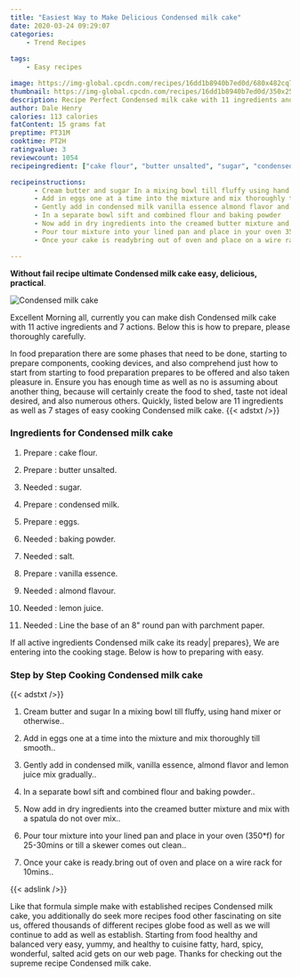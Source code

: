 ```yaml
---
title: "Easiest Way to Make Delicious Condensed milk cake"
date: 2020-03-24 09:29:07
categories:
    - Trend Recipes
    
tags:
    - Easy recipes

image: https://img-global.cpcdn.com/recipes/16dd1b8940b7ed0d/680x482cq70/condensed-milk-cake-recipe-main-photo.jpg
thumbnail: https://img-global.cpcdn.com/recipes/16dd1b8940b7ed0d/350x250cq70/condensed-milk-cake-recipe-main-photo.jpg
description: Recipe Perfect Condensed milk cake with 11 ingredients and 7 stages of easy cooking.
author: Dale Henry
calories: 113 calories
fatContent: 15 grams fat
preptime: PT31M
cooktime: PT2H
ratingvalue: 3
reviewcount: 1054
recipeingredient: ["cake flour", "butter unsalted", "sugar", "condensed milk", "eggs", "baking powder", "salt", "vanilla essence", "almond flavour", "lemon juice", "Line the base of an 8 round pan with parchment paper"]

recipeinstructions: 
      - Cream butter and sugar In a mixing bowl till fluffy using hand mixer or otherwise 
      - Add in eggs one at a time into the mixture and mix thoroughly till smooth 
      - Gently add in condensed milk vanilla essence almond flavor and lemon juice mix gradually 
      - In a separate bowl sift and combined flour and baking powder 
      - Now add in dry ingredients into the creamed butter mixture and mix with a spatula do not over mix 
      - Pour tour mixture into your lined pan and place in your oven 350f for 2530mins or till a skewer comes out clean 
      - Once your cake is readybring out of oven and place on a wire rack for 10mins

---
```




**Without fail recipe ultimate Condensed milk cake easy, delicious, practical**. 


![Condensed milk cake](https://img-global.cpcdn.com/recipes/16dd1b8940b7ed0d/680x482cq70/condensed-milk-cake-recipe-main-photo.jpg "Condensed milk cake")




Excellent Morning all, currently you can make dish Condensed milk cake with 11 active ingredients and 7 actions. Below this is how to prepare, please thoroughly carefully.

In food preparation there are some phases that need to be done, starting to prepare components, cooking devices, and also comprehend just how to start from starting to food preparation prepares to be offered and also taken pleasure in. Ensure you has enough time as well as no is assuming about another thing, because will certainly create the food to shed, taste not ideal desired, and also numerous others. Quickly, listed below are 11 ingredients as well as 7 stages of easy cooking Condensed milk cake.
{{< adstxt />}}

### Ingredients for Condensed milk cake


1. Prepare  : cake flour.

1. Prepare  : butter unsalted.

1. Needed  : sugar.

1. Prepare  : condensed milk.

1. Prepare  : eggs.

1. Needed  : baking powder.

1. Needed  : salt.

1. Prepare  : vanilla essence.

1. Needed  : almond flavour.

1. Needed  : lemon juice.

1. Needed  : Line the base of an 8&#34; round pan with parchment paper.



If all active ingredients Condensed milk cake its ready| prepares}, We are entering into the cooking stage. Below is how to preparing with easy.

### Step by Step Cooking Condensed milk cake

{{< adstxt />}}


1. Cream butter and sugar In a mixing bowl till fluffy, using hand mixer or otherwise..



1. Add in eggs one at a time into the mixture and mix thoroughly till smooth..



1. Gently add in condensed milk, vanilla essence, almond flavor and lemon juice mix gradually..



1. In a separate bowl sift and combined flour and baking powder..



1. Now add in dry ingredients into the creamed butter mixture and mix with a spatula do not over mix..



1. Pour tour mixture into your lined pan and place in your oven (350*f) for 25-30mins or till a skewer comes out clean..



1. Once your cake is ready.bring out of oven and place on a wire rack for 10mins..





{{< adslink />}}

Like that formula simple make with established recipes Condensed milk cake, you additionally do seek more recipes food other fascinating on site us, offered thousands of different recipes globe food as well as we will continue to add as well as establish. Starting from food healthy and balanced very easy, yummy, and healthy to cuisine fatty, hard, spicy, wonderful, salted acid gets on our web page. Thanks for checking out the supreme recipe Condensed milk cake.
